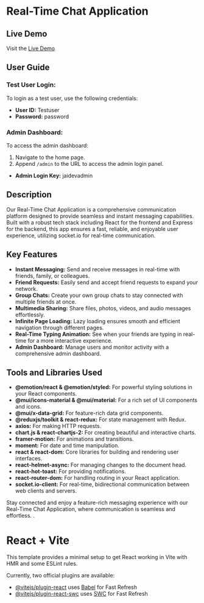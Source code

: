 # Real-Time Chat Application

## Live Demo

Visit the [Live Demo](https://chat-app-frontend-tan-phi.vercel.app/)

## User Guide

### Test User Login:

To login as a test user, use the following credentials:
- **User ID:** Testuser
- **Password:** password

### Admin Dashboard:

To access the admin dashboard:
1. Navigate to the home page.
2. Append `/admin` to the URL to access the admin login panel.
   
- **Admin Login Key:** jaidevadmin

## Description

Our Real-Time Chat Application is a comprehensive communication platform designed to provide seamless and instant messaging capabilities. Built with a robust tech stack including React for the frontend and Express for the backend, this app ensures a fast, reliable, and enjoyable user experience, utilizing socket.io for real-time communication.

## Key Features

- **Instant Messaging:** Send and receive messages in real-time with friends, family, or colleagues.
- **Friend Requests:** Easily send and accept friend requests to expand your network.
- **Group Chats:** Create your own group chats to stay connected with multiple friends at once.
- **Multimedia Sharing:** Share files, photos, videos, and audio messages effortlessly.
- **Infinite Page Loading:** Lazy loading ensures smooth and efficient navigation through different pages.
- **Real-Time Typing Animation:** See when your friends are typing in real-time for a more interactive experience.
- **Admin Dashboard:** Manage users and monitor activity with a comprehensive admin dashboard.

## Tools and Libraries Used

- **@emotion/react & @emotion/styled:** For powerful styling solutions in your React components.
- **@mui/icons-material & @mui/material:** For a rich set of UI components and icons.
- **@mui/x-data-grid:** For feature-rich data grid components.
- **@reduxjs/toolkit & react-redux:** For state management with Redux.
- **axios:** For making HTTP requests.
- **chart.js & react-chartjs-2:** For creating beautiful and interactive charts.
- **framer-motion:** For animations and transitions.
- **moment:** For date and time manipulation.
- **react & react-dom:** Core libraries for building and rendering user interfaces.
- **react-helmet-async:** For managing changes to the document head.
- **react-hot-toast:** For providing notifications.
- **react-router-dom:** For handling routing in your React application.
- **socket.io-client:** For real-time, bidirectional communication between web clients and servers.

Stay connected and enjoy a feature-rich messaging experience with our Real-Time Chat Application, where communication is seamless and effortless.
.


# React + Vite

This template provides a minimal setup to get React working in Vite with HMR and some ESLint rules.

Currently, two official plugins are available:

- [@vitejs/plugin-react](https://github.com/vitejs/vite-plugin-react/blob/main/packages/plugin-react/README.md) uses [Babel](https://babeljs.io/) for Fast Refresh
- [@vitejs/plugin-react-swc](https://github.com/vitejs/vite-plugin-react-swc) uses [SWC](https://swc.rs/) for Fast Refresh
